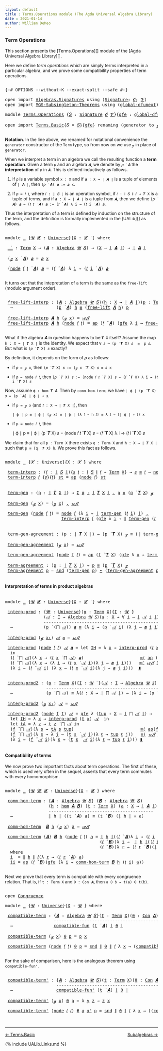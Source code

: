 ```yaml
---
layout: default
title : Terms.Operations module (The Agda Universal Algebra Library)
date : 2021-01-14
author: William DeMeo
---
```


### <a id="term-operations">Term Operations</a>

This section presents the [Terms.Operations][] module of the [Agda Universal Algebra Library][].

Here we define *term operations* which are simply terms interpreted in a particular algebra, and we prove some compatibility properties of term operations.

<pre class="Agda">

<a id="453" class="Symbol">{-#</a> <a id="457" class="Keyword">OPTIONS</a> <a id="465" class="Pragma">--without-K</a> <a id="477" class="Pragma">--exact-split</a> <a id="491" class="Pragma">--safe</a> <a id="498" class="Symbol">#-}</a>

<a id="503" class="Keyword">open</a> <a id="508" class="Keyword">import</a> <a id="515" href="Algebras.Signatures.html" class="Module">Algebras.Signatures</a> <a id="535" class="Keyword">using</a> <a id="541" class="Symbol">(</a><a id="542" href="Algebras.Signatures.html#1299" class="Function">Signature</a><a id="551" class="Symbol">;</a> <a id="553" href="Prelude.Preliminaries.html#5595" class="Generalizable">𝓞</a><a id="554" class="Symbol">;</a> <a id="556" href="Universes.html#262" class="Generalizable">𝓥</a><a id="557" class="Symbol">)</a>
<a id="559" class="Keyword">open</a> <a id="564" class="Keyword">import</a> <a id="571" href="MGS-Subsingleton-Theorems.html" class="Module">MGS-Subsingleton-Theorems</a> <a id="597" class="Keyword">using</a> <a id="603" class="Symbol">(</a><a id="604" href="MGS-Subsingleton-Theorems.html#3468" class="Function">global-dfunext</a><a id="618" class="Symbol">)</a>

<a id="621" class="Keyword">module</a> <a id="628" href="Terms.Operations.html" class="Module">Terms.Operations</a> <a id="645" class="Symbol">{</a><a id="646" href="Terms.Operations.html#646" class="Bound">𝑆</a> <a id="648" class="Symbol">:</a> <a id="650" href="Algebras.Signatures.html#1299" class="Function">Signature</a> <a id="660" href="Prelude.Preliminaries.html#5595" class="Generalizable">𝓞</a> <a id="662" href="Universes.html#262" class="Generalizable">𝓥</a><a id="663" class="Symbol">}{</a><a id="665" href="Terms.Operations.html#665" class="Bound">gfe</a> <a id="669" class="Symbol">:</a> <a id="671" href="MGS-Subsingleton-Theorems.html#3468" class="Function">global-dfunext</a><a id="685" class="Symbol">}</a> <a id="687" class="Keyword">where</a>

<a id="694" class="Keyword">open</a> <a id="699" class="Keyword">import</a> <a id="706" href="Terms.Basic.html" class="Module">Terms.Basic</a><a id="717" class="Symbol">{</a><a id="718" class="Argument">𝑆</a> <a id="720" class="Symbol">=</a> <a id="722" href="Terms.Operations.html#646" class="Bound">𝑆</a><a id="723" class="Symbol">}{</a><a id="725" href="Terms.Operations.html#665" class="Bound">gfe</a><a id="728" class="Symbol">}</a> <a id="730" class="Keyword">renaming</a> <a id="739" class="Symbol">(</a>generator <a id="750" class="Symbol">to</a> ℊ<a id="754" class="Symbol">)</a> <a id="756" class="Keyword">public</a>

</pre>

**Notation**. In the line above, we renamed for notational convenience the `generator` constructor of the `Term` type, so from now on we use `ℊ` in place of `generator`.

When we interpret a term in an algebra we call the resulting function a **term operation**.  Given a term `𝑝` and an algebra `𝑨`, we denote by `𝑝 ̇ 𝑨` the **interpretation** of `𝑝` in `𝑨`.  This is defined inductively as follows.

1. If `𝑝` is a variable symbol `x : X` and if `𝒂 : X → ∣ 𝑨 ∣` is a tuple of elements of `∣ 𝑨 ∣`, then `(𝑝 ̇ 𝑨) 𝒂 := 𝒂 x`.

2. If `𝑝 = 𝑓 𝑡`, where `𝑓 : ∣ 𝑆 ∣` is an operation symbol, if `𝑡 : ∥ 𝑆 ∥ 𝑓 → 𝑻 X` is a tuple of terms, and if `𝒂 : X → ∣ 𝑨 ∣` is a tuple from `𝑨`, then we define `(𝑝 ̇ 𝑨) 𝒂 = (𝑓 𝑡 ̇ 𝑨) 𝒂 := (𝑓 ̂ 𝑨) λ i → (𝑡 i ̇ 𝑨) 𝒂`.

Thus the interpretation of a term is defined by induction on the structure of the term, and the definition is formally implemented in the [UALib][] as follows.

<pre class="Agda">

<a id="1695" class="Keyword">module</a> <a id="1702" href="Terms.Operations.html#1702" class="Module">_</a> <a id="1704" class="Symbol">{</a><a id="1705" href="Terms.Operations.html#1705" class="Bound">𝓤</a> <a id="1707" href="Terms.Operations.html#1707" class="Bound">𝓧</a> <a id="1709" class="Symbol">:</a> <a id="1711" href="Agda.Primitive.html#423" class="Function">Universe</a><a id="1719" class="Symbol">}{</a><a id="1721" href="Terms.Operations.html#1721" class="Bound">X</a> <a id="1723" class="Symbol">:</a> <a id="1725" href="Terms.Operations.html#1707" class="Bound">𝓧</a> <a id="1727" href="Universes.html#403" class="Function Operator">̇</a> <a id="1729" class="Symbol">}</a> <a id="1731" class="Keyword">where</a>

 <a id="1739" href="Terms.Operations.html#1739" class="Function Operator">_̇_</a> <a id="1743" class="Symbol">:</a> <a id="1745" href="Terms.Basic.html#2322" class="Datatype">Term</a> <a id="1750" href="Terms.Operations.html#1721" class="Bound">X</a> <a id="1752" class="Symbol">→</a> <a id="1754" class="Symbol">(</a><a id="1755" href="Terms.Operations.html#1755" class="Bound">𝑨</a> <a id="1757" class="Symbol">:</a> <a id="1759" href="Algebras.Algebras.html#694" class="Function">Algebra</a> <a id="1767" href="Terms.Operations.html#1705" class="Bound">𝓤</a> <a id="1769" href="Terms.Operations.html#646" class="Bound">𝑆</a><a id="1770" class="Symbol">)</a> <a id="1772" class="Symbol">→</a> <a id="1774" class="Symbol">(</a><a id="1775" href="Terms.Operations.html#1721" class="Bound">X</a> <a id="1777" class="Symbol">→</a> <a id="1779" href="Prelude.Preliminaries.html#13518" class="Function Operator">∣</a> <a id="1781" href="Terms.Operations.html#1755" class="Bound">𝑨</a> <a id="1783" href="Prelude.Preliminaries.html#13518" class="Function Operator">∣</a><a id="1784" class="Symbol">)</a> <a id="1786" class="Symbol">→</a> <a id="1788" href="Prelude.Preliminaries.html#13518" class="Function Operator">∣</a> <a id="1790" href="Terms.Operations.html#1755" class="Bound">𝑨</a> <a id="1792" href="Prelude.Preliminaries.html#13518" class="Function Operator">∣</a>

 <a id="1796" class="Symbol">(</a><a id="1797" href="Terms.Operations.html#753" class="InductiveConstructor">ℊ</a> <a id="1799" href="Terms.Operations.html#1799" class="Bound">x</a> <a id="1801" href="Terms.Operations.html#1739" class="Function Operator">̇</a> <a id="1803" href="Terms.Operations.html#1803" class="Bound">𝑨</a><a id="1804" class="Symbol">)</a> <a id="1806" href="Terms.Operations.html#1806" class="Bound">𝒂</a> <a id="1808" class="Symbol">=</a> <a id="1810" href="Terms.Operations.html#1806" class="Bound">𝒂</a> <a id="1812" href="Terms.Operations.html#1799" class="Bound">x</a>

 <a id="1816" class="Symbol">(</a><a id="1817" href="Terms.Basic.html#2395" class="InductiveConstructor">node</a> <a id="1822" href="Terms.Operations.html#1822" class="Bound">𝑓</a> <a id="1824" href="Terms.Operations.html#1824" class="Bound">𝑡</a> <a id="1826" href="Terms.Operations.html#1739" class="Function Operator">̇</a> <a id="1828" href="Terms.Operations.html#1828" class="Bound">𝑨</a><a id="1829" class="Symbol">)</a> <a id="1831" href="Terms.Operations.html#1831" class="Bound">𝒂</a> <a id="1833" class="Symbol">=</a> <a id="1835" class="Symbol">(</a><a id="1836" href="Terms.Operations.html#1822" class="Bound">𝑓</a> <a id="1838" href="Algebras.Algebras.html#2991" class="Function Operator">̂</a> <a id="1840" href="Terms.Operations.html#1828" class="Bound">𝑨</a><a id="1841" class="Symbol">)</a> <a id="1843" class="Symbol">λ</a> <a id="1845" href="Terms.Operations.html#1845" class="Bound">i</a> <a id="1847" class="Symbol">→</a> <a id="1849" class="Symbol">(</a><a id="1850" href="Terms.Operations.html#1824" class="Bound">𝑡</a> <a id="1852" href="Terms.Operations.html#1845" class="Bound">i</a> <a id="1854" href="Terms.Operations.html#1739" class="Function Operator">̇</a> <a id="1856" href="Terms.Operations.html#1828" class="Bound">𝑨</a><a id="1857" class="Symbol">)</a> <a id="1859" href="Terms.Operations.html#1831" class="Bound">𝒂</a>

</pre>

It turns out that the intepretation of a term is the same as the `free-lift` (modulo argument order).

<pre class="Agda">

 <a id="1992" href="Terms.Operations.html#1992" class="Function">free-lift-interp</a> <a id="2009" class="Symbol">:</a> <a id="2011" class="Symbol">(</a><a id="2012" href="Terms.Operations.html#2012" class="Bound">𝑨</a> <a id="2014" class="Symbol">:</a> <a id="2016" href="Algebras.Algebras.html#694" class="Function">Algebra</a> <a id="2024" href="Terms.Operations.html#1705" class="Bound">𝓤</a> <a id="2026" href="Terms.Operations.html#646" class="Bound">𝑆</a><a id="2027" class="Symbol">)(</a><a id="2029" href="Terms.Operations.html#2029" class="Bound">h</a> <a id="2031" class="Symbol">:</a> <a id="2033" href="Terms.Operations.html#1721" class="Bound">X</a> <a id="2035" class="Symbol">→</a> <a id="2037" href="Prelude.Preliminaries.html#13518" class="Function Operator">∣</a> <a id="2039" href="Terms.Operations.html#2012" class="Bound">𝑨</a> <a id="2041" href="Prelude.Preliminaries.html#13518" class="Function Operator">∣</a><a id="2042" class="Symbol">)(</a><a id="2044" href="Terms.Operations.html#2044" class="Bound">p</a> <a id="2046" class="Symbol">:</a> <a id="2048" href="Terms.Basic.html#2322" class="Datatype">Term</a> <a id="2053" href="Terms.Operations.html#1721" class="Bound">X</a><a id="2054" class="Symbol">)</a>
  <a id="2058" class="Symbol">→</a>                 <a id="2076" class="Symbol">(</a><a id="2077" href="Terms.Operations.html#2044" class="Bound">p</a> <a id="2079" href="Terms.Operations.html#1739" class="Function Operator">̇</a> <a id="2081" href="Terms.Operations.html#2012" class="Bound">𝑨</a><a id="2082" class="Symbol">)</a> <a id="2084" href="Terms.Operations.html#2029" class="Bound">h</a> <a id="2086" href="Prelude.Equality.html#1231" class="Datatype Operator">≡</a> <a id="2088" class="Symbol">(</a><a id="2089" href="Terms.Basic.html#4265" class="Function">free-lift</a> <a id="2099" href="Terms.Operations.html#2012" class="Bound">𝑨</a> <a id="2101" href="Terms.Operations.html#2029" class="Bound">h</a><a id="2102" class="Symbol">)</a> <a id="2104" href="Terms.Operations.html#2044" class="Bound">p</a>

 <a id="2108" href="Terms.Operations.html#1992" class="Function">free-lift-interp</a> <a id="2125" href="Terms.Operations.html#2125" class="Bound">𝑨</a> <a id="2127" href="Terms.Operations.html#2127" class="Bound">h</a> <a id="2129" class="Symbol">(</a><a id="2130" href="Terms.Operations.html#753" class="InductiveConstructor">ℊ</a> <a id="2132" href="Terms.Operations.html#2132" class="Bound">x</a><a id="2133" class="Symbol">)</a> <a id="2135" class="Symbol">=</a> <a id="2137" href="Prelude.Equality.html#1245" class="InductiveConstructor">𝓇ℯ𝒻𝓁</a>
 <a id="2143" href="Terms.Operations.html#1992" class="Function">free-lift-interp</a> <a id="2160" href="Terms.Operations.html#2160" class="Bound">𝑨</a> <a id="2162" href="Terms.Operations.html#2162" class="Bound">h</a> <a id="2164" class="Symbol">(</a><a id="2165" href="Terms.Basic.html#2395" class="InductiveConstructor">node</a> <a id="2170" href="Terms.Operations.html#2170" class="Bound">𝑓</a> <a id="2172" href="Terms.Operations.html#2172" class="Bound">𝑡</a><a id="2173" class="Symbol">)</a> <a id="2175" class="Symbol">=</a> <a id="2177" href="MGS-MLTT.html#6613" class="Function">ap</a> <a id="2180" class="Symbol">(</a><a id="2181" href="Terms.Operations.html#2170" class="Bound">𝑓</a> <a id="2183" href="Algebras.Algebras.html#2991" class="Function Operator">̂</a> <a id="2185" href="Terms.Operations.html#2160" class="Bound">𝑨</a><a id="2186" class="Symbol">)</a> <a id="2188" class="Symbol">(</a><a id="2189" href="Terms.Operations.html#665" class="Bound">gfe</a> <a id="2193" class="Symbol">λ</a> <a id="2195" href="Terms.Operations.html#2195" class="Bound">i</a> <a id="2197" class="Symbol">→</a> <a id="2199" href="Terms.Operations.html#1992" class="Function">free-lift-interp</a> <a id="2216" href="Terms.Operations.html#2160" class="Bound">𝑨</a> <a id="2218" href="Terms.Operations.html#2162" class="Bound">h</a> <a id="2220" class="Symbol">(</a><a id="2221" href="Terms.Operations.html#2172" class="Bound">𝑡</a> <a id="2223" href="Terms.Operations.html#2195" class="Bound">i</a><a id="2224" class="Symbol">))</a>

</pre>

What if the algebra 𝑨 in question happens to be `𝑻 X` itself?   Assume the map `h : X → ∣ 𝑻 X ∣` is the identity. We expect that `∀ 𝑠 → (p ̇ 𝑻 X) 𝑠  ≡  p 𝑠`. But what is `(𝑝 ̇ 𝑻 X) 𝑠` exactly?

By definition, it depends on the form of 𝑝 as follows:

* if `𝑝 = ℊ x`, then `(𝑝 ̇ 𝑻 X) 𝑠 := (ℊ x ̇ 𝑻 X) 𝑠 ≡ 𝑠 x`

* if `𝑝 = node 𝑓 𝑡`, then `(𝑝 ̇ 𝑻 X) 𝑠 := (node 𝑓 𝑡 ̇ 𝑻 X) 𝑠 = (𝑓 ̂ 𝑻 X) λ i → (𝑡 i ̇ 𝑻 X) 𝑠`

Now, assume `ϕ : hom 𝑻 𝑨`. Then by `comm-hom-term`, we have `∣ ϕ ∣ (p ̇ 𝑻 X) 𝑠 = (p ̇ 𝑨) ∣ ϕ ∣ ∘ 𝑠`.

* if `p = ℊ x` (and `𝑡 : X → ∣ 𝑻 X ∣`), then

  `∣ ϕ ∣ p ≡ ∣ ϕ ∣ (ℊ x) ≡ ∣ ϕ ∣ (λ 𝑡 → h 𝑡) ≡ λ 𝑡 → (∣ ϕ ∣ ∘ 𝑡) x`

* if `p = node 𝑓 𝑡`, then

   ∣ ϕ ∣ p ≡ ∣ ϕ ∣ (p ̇ 𝑻 X) 𝑠 = (node 𝑓 𝑡 ̇ 𝑻 X) 𝑠 = (𝑓 ̂ 𝑻 X) λ i → (𝑡 i ̇ 𝑻 X) 𝑠

We claim that for all `p : Term X` there exists `q : Term X` and `h : X → ∣ 𝑻 X ∣` such that `p ≡ (q ̇ 𝑻 X) h`. We prove this fact as follows.

<pre class="Agda">

<a id="3131" class="Keyword">module</a> <a id="3138" href="Terms.Operations.html#3138" class="Module">_</a> <a id="3140" class="Symbol">{</a><a id="3141" href="Terms.Operations.html#3141" class="Bound">𝓧</a> <a id="3143" class="Symbol">:</a> <a id="3145" href="Agda.Primitive.html#423" class="Function">Universe</a><a id="3153" class="Symbol">}{</a><a id="3155" href="Terms.Operations.html#3155" class="Bound">X</a> <a id="3157" class="Symbol">:</a> <a id="3159" href="Terms.Operations.html#3141" class="Bound">𝓧</a> <a id="3161" href="Universes.html#403" class="Function Operator">̇</a><a id="3162" class="Symbol">}</a> <a id="3164" class="Keyword">where</a>

 <a id="3172" href="Terms.Operations.html#3172" class="Function">term-interp</a> <a id="3184" class="Symbol">:</a> <a id="3186" class="Symbol">(</a><a id="3187" href="Terms.Operations.html#3187" class="Bound">𝑓</a> <a id="3189" class="Symbol">:</a> <a id="3191" href="Prelude.Preliminaries.html#13518" class="Function Operator">∣</a> <a id="3193" href="Terms.Operations.html#646" class="Bound">𝑆</a> <a id="3195" href="Prelude.Preliminaries.html#13518" class="Function Operator">∣</a><a id="3196" class="Symbol">){</a><a id="3198" href="Terms.Operations.html#3198" class="Bound">𝑠</a> <a id="3200" href="Terms.Operations.html#3200" class="Bound">𝑡</a> <a id="3202" class="Symbol">:</a> <a id="3204" href="Prelude.Preliminaries.html#13596" class="Function Operator">∥</a> <a id="3206" href="Terms.Operations.html#646" class="Bound">𝑆</a> <a id="3208" href="Prelude.Preliminaries.html#13596" class="Function Operator">∥</a> <a id="3210" href="Terms.Operations.html#3187" class="Bound">𝑓</a> <a id="3212" class="Symbol">→</a> <a id="3214" href="Terms.Basic.html#2322" class="Datatype">Term</a> <a id="3219" href="Terms.Operations.html#3155" class="Bound">X</a><a id="3220" class="Symbol">}</a> <a id="3222" class="Symbol">→</a> <a id="3224" href="Terms.Operations.html#3198" class="Bound">𝑠</a> <a id="3226" href="Prelude.Equality.html#1231" class="Datatype Operator">≡</a> <a id="3228" href="Terms.Operations.html#3200" class="Bound">𝑡</a> <a id="3230" class="Symbol">→</a> <a id="3232" href="Terms.Basic.html#2395" class="InductiveConstructor">node</a> <a id="3237" href="Terms.Operations.html#3187" class="Bound">𝑓</a> <a id="3239" href="Terms.Operations.html#3198" class="Bound">𝑠</a> <a id="3241" href="Prelude.Equality.html#1231" class="Datatype Operator">≡</a> <a id="3243" class="Symbol">(</a><a id="3244" href="Terms.Operations.html#3187" class="Bound">𝑓</a> <a id="3246" href="Algebras.Algebras.html#2991" class="Function Operator">̂</a> <a id="3248" href="Terms.Basic.html#3603" class="Function">𝑻</a> <a id="3250" href="Terms.Operations.html#3155" class="Bound">X</a><a id="3251" class="Symbol">)</a> <a id="3253" href="Terms.Operations.html#3200" class="Bound">𝑡</a>
 <a id="3256" href="Terms.Operations.html#3172" class="Function">term-interp</a> <a id="3268" href="Terms.Operations.html#3268" class="Bound">𝑓</a> <a id="3270" class="Symbol">{</a><a id="3271" href="Terms.Operations.html#3271" class="Bound">𝑠</a><a id="3272" class="Symbol">}{</a><a id="3274" href="Terms.Operations.html#3274" class="Bound">𝑡</a><a id="3275" class="Symbol">}</a> <a id="3277" href="Terms.Operations.html#3277" class="Bound">st</a> <a id="3280" class="Symbol">=</a> <a id="3282" href="MGS-MLTT.html#6613" class="Function">ap</a> <a id="3285" class="Symbol">(</a><a id="3286" href="Terms.Basic.html#2395" class="InductiveConstructor">node</a> <a id="3291" href="Terms.Operations.html#3268" class="Bound">𝑓</a><a id="3292" class="Symbol">)</a> <a id="3294" href="Terms.Operations.html#3277" class="Bound">st</a>


 <a id="3300" href="Terms.Operations.html#3300" class="Function">term-gen</a> <a id="3309" class="Symbol">:</a> <a id="3311" class="Symbol">(</a><a id="3312" href="Terms.Operations.html#3312" class="Bound">p</a> <a id="3314" class="Symbol">:</a> <a id="3316" href="Prelude.Preliminaries.html#13518" class="Function Operator">∣</a> <a id="3318" href="Terms.Basic.html#3603" class="Function">𝑻</a> <a id="3320" href="Terms.Operations.html#3155" class="Bound">X</a> <a id="3322" href="Prelude.Preliminaries.html#13518" class="Function Operator">∣</a><a id="3323" class="Symbol">)</a> <a id="3325" class="Symbol">→</a> <a id="3327" href="MGS-MLTT.html#3074" class="Function">Σ</a> <a id="3329" href="Terms.Operations.html#3329" class="Bound">q</a> <a id="3331" href="MGS-MLTT.html#3074" class="Function">꞉</a> <a id="3333" href="Prelude.Preliminaries.html#13518" class="Function Operator">∣</a> <a id="3335" href="Terms.Basic.html#3603" class="Function">𝑻</a> <a id="3337" href="Terms.Operations.html#3155" class="Bound">X</a> <a id="3339" href="Prelude.Preliminaries.html#13518" class="Function Operator">∣</a> <a id="3341" href="MGS-MLTT.html#3074" class="Function">,</a> <a id="3343" href="Terms.Operations.html#3312" class="Bound">p</a> <a id="3345" href="Prelude.Equality.html#1231" class="Datatype Operator">≡</a> <a id="3347" class="Symbol">(</a><a id="3348" href="Terms.Operations.html#3329" class="Bound">q</a> <a id="3350" href="Terms.Operations.html#1739" class="Function Operator">̇</a> <a id="3352" href="Terms.Basic.html#3603" class="Function">𝑻</a> <a id="3354" href="Terms.Operations.html#3155" class="Bound">X</a><a id="3355" class="Symbol">)</a> <a id="3357" href="Terms.Operations.html#753" class="InductiveConstructor">ℊ</a>

 <a id="3361" href="Terms.Operations.html#3300" class="Function">term-gen</a> <a id="3370" class="Symbol">(</a><a id="3371" href="Terms.Operations.html#753" class="InductiveConstructor">ℊ</a> <a id="3373" href="Terms.Operations.html#3373" class="Bound">x</a><a id="3374" class="Symbol">)</a> <a id="3376" class="Symbol">=</a> <a id="3378" class="Symbol">(</a><a id="3379" href="Terms.Operations.html#753" class="InductiveConstructor">ℊ</a> <a id="3381" href="Terms.Operations.html#3373" class="Bound">x</a><a id="3382" class="Symbol">)</a> <a id="3384" href="Prelude.Preliminaries.html#14513" class="InductiveConstructor Operator">,</a> <a id="3386" href="Prelude.Equality.html#1245" class="InductiveConstructor">𝓇ℯ𝒻𝓁</a>

 <a id="3393" href="Terms.Operations.html#3300" class="Function">term-gen</a> <a id="3402" class="Symbol">(</a><a id="3403" href="Terms.Basic.html#2395" class="InductiveConstructor">node</a> <a id="3408" href="Terms.Operations.html#3408" class="Bound">𝑓</a> <a id="3410" href="Terms.Operations.html#3410" class="Bound">𝑡</a><a id="3411" class="Symbol">)</a> <a id="3413" class="Symbol">=</a> <a id="3415" href="Terms.Basic.html#2395" class="InductiveConstructor">node</a> <a id="3420" href="Terms.Operations.html#3408" class="Bound">𝑓</a> <a id="3422" class="Symbol">(λ</a> <a id="3425" href="Terms.Operations.html#3425" class="Bound">i</a> <a id="3427" class="Symbol">→</a> <a id="3429" href="Prelude.Preliminaries.html#13518" class="Function Operator">∣</a> <a id="3431" href="Terms.Operations.html#3300" class="Function">term-gen</a> <a id="3440" class="Symbol">(</a><a id="3441" href="Terms.Operations.html#3410" class="Bound">𝑡</a> <a id="3443" href="Terms.Operations.html#3425" class="Bound">i</a><a id="3444" class="Symbol">)</a> <a id="3446" href="Prelude.Preliminaries.html#13518" class="Function Operator">∣</a><a id="3447" class="Symbol">)</a> <a id="3449" href="Prelude.Preliminaries.html#14513" class="InductiveConstructor Operator">,</a>
                      <a id="3473" href="Terms.Operations.html#3172" class="Function">term-interp</a> <a id="3485" href="Terms.Operations.html#3408" class="Bound">𝑓</a> <a id="3487" class="Symbol">(</a><a id="3488" href="Terms.Operations.html#665" class="Bound">gfe</a> <a id="3492" class="Symbol">λ</a> <a id="3494" href="Terms.Operations.html#3494" class="Bound">i</a> <a id="3496" class="Symbol">→</a> <a id="3498" href="Prelude.Preliminaries.html#13596" class="Function Operator">∥</a> <a id="3500" href="Terms.Operations.html#3300" class="Function">term-gen</a> <a id="3509" class="Symbol">(</a><a id="3510" href="Terms.Operations.html#3410" class="Bound">𝑡</a> <a id="3512" href="Terms.Operations.html#3494" class="Bound">i</a><a id="3513" class="Symbol">)</a> <a id="3515" href="Prelude.Preliminaries.html#13596" class="Function Operator">∥</a><a id="3516" class="Symbol">)</a>


 <a id="3521" href="Terms.Operations.html#3521" class="Function">term-gen-agreement</a> <a id="3540" class="Symbol">:</a> <a id="3542" class="Symbol">(</a><a id="3543" href="Terms.Operations.html#3543" class="Bound">p</a> <a id="3545" class="Symbol">:</a> <a id="3547" href="Prelude.Preliminaries.html#13518" class="Function Operator">∣</a> <a id="3549" href="Terms.Basic.html#3603" class="Function">𝑻</a> <a id="3551" href="Terms.Operations.html#3155" class="Bound">X</a> <a id="3553" href="Prelude.Preliminaries.html#13518" class="Function Operator">∣</a><a id="3554" class="Symbol">)</a> <a id="3556" class="Symbol">→</a> <a id="3558" class="Symbol">(</a><a id="3559" href="Terms.Operations.html#3543" class="Bound">p</a> <a id="3561" href="Terms.Operations.html#1739" class="Function Operator">̇</a> <a id="3563" href="Terms.Basic.html#3603" class="Function">𝑻</a> <a id="3565" href="Terms.Operations.html#3155" class="Bound">X</a><a id="3566" class="Symbol">)</a> <a id="3568" href="Terms.Operations.html#753" class="InductiveConstructor">ℊ</a> <a id="3570" href="Prelude.Equality.html#1231" class="Datatype Operator">≡</a> <a id="3572" class="Symbol">(</a><a id="3573" href="Prelude.Preliminaries.html#13518" class="Function Operator">∣</a> <a id="3575" href="Terms.Operations.html#3300" class="Function">term-gen</a> <a id="3584" href="Terms.Operations.html#3543" class="Bound">p</a> <a id="3586" href="Prelude.Preliminaries.html#13518" class="Function Operator">∣</a> <a id="3588" href="Terms.Operations.html#1739" class="Function Operator">̇</a> <a id="3590" href="Terms.Basic.html#3603" class="Function">𝑻</a> <a id="3592" href="Terms.Operations.html#3155" class="Bound">X</a><a id="3593" class="Symbol">)</a> <a id="3595" href="Terms.Operations.html#753" class="InductiveConstructor">ℊ</a>

 <a id="3599" href="Terms.Operations.html#3521" class="Function">term-gen-agreement</a> <a id="3618" class="Symbol">(</a><a id="3619" href="Terms.Operations.html#753" class="InductiveConstructor">ℊ</a> <a id="3621" href="Terms.Operations.html#3621" class="Bound">x</a><a id="3622" class="Symbol">)</a> <a id="3624" class="Symbol">=</a> <a id="3626" href="Prelude.Equality.html#1245" class="InductiveConstructor">𝓇ℯ𝒻𝓁</a>

 <a id="3633" href="Terms.Operations.html#3521" class="Function">term-gen-agreement</a> <a id="3652" class="Symbol">(</a><a id="3653" href="Terms.Basic.html#2395" class="InductiveConstructor">node</a> <a id="3658" href="Terms.Operations.html#3658" class="Bound">f</a> <a id="3660" href="Terms.Operations.html#3660" class="Bound">𝑡</a><a id="3661" class="Symbol">)</a> <a id="3663" class="Symbol">=</a> <a id="3665" href="MGS-MLTT.html#6613" class="Function">ap</a> <a id="3668" class="Symbol">(</a><a id="3669" href="Terms.Operations.html#3658" class="Bound">f</a> <a id="3671" href="Algebras.Algebras.html#2991" class="Function Operator">̂</a> <a id="3673" href="Terms.Basic.html#3603" class="Function">𝑻</a> <a id="3675" href="Terms.Operations.html#3155" class="Bound">X</a><a id="3676" class="Symbol">)</a> <a id="3678" class="Symbol">(</a><a id="3679" href="Terms.Operations.html#665" class="Bound">gfe</a> <a id="3683" class="Symbol">λ</a> <a id="3685" href="Terms.Operations.html#3685" class="Bound">x</a> <a id="3687" class="Symbol">→</a> <a id="3689" href="Terms.Operations.html#3521" class="Function">term-gen-agreement</a> <a id="3708" class="Symbol">(</a><a id="3709" href="Terms.Operations.html#3660" class="Bound">𝑡</a> <a id="3711" href="Terms.Operations.html#3685" class="Bound">x</a><a id="3712" class="Symbol">))</a>

 <a id="3717" href="Terms.Operations.html#3717" class="Function">term-agreement</a> <a id="3732" class="Symbol">:</a> <a id="3734" class="Symbol">(</a><a id="3735" href="Terms.Operations.html#3735" class="Bound">p</a> <a id="3737" class="Symbol">:</a> <a id="3739" href="Prelude.Preliminaries.html#13518" class="Function Operator">∣</a> <a id="3741" href="Terms.Basic.html#3603" class="Function">𝑻</a> <a id="3743" href="Terms.Operations.html#3155" class="Bound">X</a> <a id="3745" href="Prelude.Preliminaries.html#13518" class="Function Operator">∣</a><a id="3746" class="Symbol">)</a> <a id="3748" class="Symbol">→</a> <a id="3750" href="Terms.Operations.html#3735" class="Bound">p</a> <a id="3752" href="Prelude.Equality.html#1231" class="Datatype Operator">≡</a> <a id="3754" class="Symbol">(</a><a id="3755" href="Terms.Operations.html#3735" class="Bound">p</a> <a id="3757" href="Terms.Operations.html#1739" class="Function Operator">̇</a> <a id="3759" href="Terms.Basic.html#3603" class="Function">𝑻</a> <a id="3761" href="Terms.Operations.html#3155" class="Bound">X</a><a id="3762" class="Symbol">)</a> <a id="3764" href="Terms.Operations.html#753" class="InductiveConstructor">ℊ</a>
 <a id="3767" href="Terms.Operations.html#3717" class="Function">term-agreement</a> <a id="3782" href="Terms.Operations.html#3782" class="Bound">p</a> <a id="3784" class="Symbol">=</a> <a id="3786" href="Prelude.Preliminaries.html#13600" class="Function">snd</a> <a id="3790" class="Symbol">(</a><a id="3791" href="Terms.Operations.html#3300" class="Function">term-gen</a> <a id="3800" href="Terms.Operations.html#3782" class="Bound">p</a><a id="3801" class="Symbol">)</a> <a id="3803" href="MGS-MLTT.html#5910" class="Function Operator">∙</a> <a id="3805" class="Symbol">(</a><a id="3806" href="Terms.Operations.html#3521" class="Function">term-gen-agreement</a> <a id="3825" href="Terms.Operations.html#3782" class="Bound">p</a><a id="3826" class="Symbol">)</a><a id="3827" href="MGS-MLTT.html#6125" class="Function Operator">⁻¹</a>

</pre>



#### <a id="interpretation-of-terms-in-product-algebras">Interpretation of terms in product algebras</a>

<pre class="Agda">

<a id="3965" class="Keyword">module</a> <a id="3972" href="Terms.Operations.html#3972" class="Module">_</a> <a id="3974" class="Symbol">{</a><a id="3975" href="Terms.Operations.html#3975" class="Bound">𝓤</a> <a id="3977" href="Terms.Operations.html#3977" class="Bound">𝓧</a> <a id="3979" class="Symbol">:</a> <a id="3981" href="Agda.Primitive.html#423" class="Function">Universe</a><a id="3989" class="Symbol">}{</a><a id="3991" href="Terms.Operations.html#3991" class="Bound">X</a> <a id="3993" class="Symbol">:</a> <a id="3995" href="Terms.Operations.html#3977" class="Bound">𝓧</a> <a id="3997" href="Universes.html#403" class="Function Operator">̇</a> <a id="3999" class="Symbol">}</a> <a id="4001" class="Keyword">where</a>

 <a id="4009" href="Terms.Operations.html#4009" class="Function">interp-prod</a> <a id="4021" class="Symbol">:</a> <a id="4023" class="Symbol">{</a><a id="4024" href="Terms.Operations.html#4024" class="Bound">𝓦</a> <a id="4026" class="Symbol">:</a> <a id="4028" href="Agda.Primitive.html#423" class="Function">Universe</a><a id="4036" class="Symbol">}(</a><a id="4038" href="Terms.Operations.html#4038" class="Bound">p</a> <a id="4040" class="Symbol">:</a> <a id="4042" href="Terms.Basic.html#2322" class="Datatype">Term</a> <a id="4047" href="Terms.Operations.html#3991" class="Bound">X</a><a id="4048" class="Symbol">){</a><a id="4050" href="Terms.Operations.html#4050" class="Bound">I</a> <a id="4052" class="Symbol">:</a> <a id="4054" href="Terms.Operations.html#4024" class="Bound">𝓦</a> <a id="4056" href="Universes.html#403" class="Function Operator">̇</a><a id="4057" class="Symbol">}</a>
               <a id="4074" class="Symbol">(</a><a id="4075" href="Terms.Operations.html#4075" class="Bound">𝒜</a> <a id="4077" class="Symbol">:</a> <a id="4079" href="Terms.Operations.html#4050" class="Bound">I</a> <a id="4081" class="Symbol">→</a> <a id="4083" href="Algebras.Algebras.html#694" class="Function">Algebra</a> <a id="4091" href="Terms.Operations.html#3975" class="Bound">𝓤</a> <a id="4093" href="Terms.Operations.html#646" class="Bound">𝑆</a><a id="4094" class="Symbol">)(</a><a id="4096" href="Terms.Operations.html#4096" class="Bound">𝒂</a> <a id="4098" class="Symbol">:</a> <a id="4100" href="Terms.Operations.html#3991" class="Bound">X</a> <a id="4102" class="Symbol">→</a> <a id="4104" class="Symbol">∀</a> <a id="4106" href="Terms.Operations.html#4106" class="Bound">i</a> <a id="4108" class="Symbol">→</a> <a id="4110" href="Prelude.Preliminaries.html#13518" class="Function Operator">∣</a> <a id="4112" href="Terms.Operations.html#4075" class="Bound">𝒜</a> <a id="4114" href="Terms.Operations.html#4106" class="Bound">i</a> <a id="4116" href="Prelude.Preliminaries.html#13518" class="Function Operator">∣</a><a id="4117" class="Symbol">)</a>
               <a id="4134" class="Comment">-----------------------------------------------</a>
  <a id="4184" class="Symbol">→</a>            <a id="4197" class="Symbol">(</a><a id="4198" href="Terms.Operations.html#4038" class="Bound">p</a> <a id="4200" href="Terms.Operations.html#1739" class="Function Operator">̇</a> <a id="4202" class="Symbol">(</a><a id="4203" href="Algebras.Products.html#908" class="Function">⨅</a> <a id="4205" href="Terms.Operations.html#4075" class="Bound">𝒜</a><a id="4206" class="Symbol">))</a> <a id="4209" href="Terms.Operations.html#4096" class="Bound">𝒂</a> <a id="4211" href="Prelude.Equality.html#1231" class="Datatype Operator">≡</a> <a id="4213" class="Symbol">(λ</a> <a id="4216" href="Terms.Operations.html#4216" class="Bound">i</a> <a id="4218" class="Symbol">→</a> <a id="4220" class="Symbol">(</a><a id="4221" href="Terms.Operations.html#4038" class="Bound">p</a> <a id="4223" href="Terms.Operations.html#1739" class="Function Operator">̇</a> <a id="4225" href="Terms.Operations.html#4075" class="Bound">𝒜</a> <a id="4227" href="Terms.Operations.html#4216" class="Bound">i</a><a id="4228" class="Symbol">)</a> <a id="4230" class="Symbol">(λ</a> <a id="4233" href="Terms.Operations.html#4233" class="Bound">j</a> <a id="4235" class="Symbol">→</a> <a id="4237" href="Terms.Operations.html#4096" class="Bound">𝒂</a> <a id="4239" href="Terms.Operations.html#4233" class="Bound">j</a> <a id="4241" href="Terms.Operations.html#4216" class="Bound">i</a><a id="4242" class="Symbol">))</a>

 <a id="4247" href="Terms.Operations.html#4009" class="Function">interp-prod</a> <a id="4259" class="Symbol">(</a><a id="4260" href="Terms.Operations.html#753" class="InductiveConstructor">ℊ</a> <a id="4262" href="Terms.Operations.html#4262" class="Bound">x₁</a><a id="4264" class="Symbol">)</a> <a id="4266" href="Terms.Operations.html#4266" class="Bound">𝒜</a> <a id="4268" href="Terms.Operations.html#4268" class="Bound">𝒂</a> <a id="4270" class="Symbol">=</a> <a id="4272" href="Prelude.Equality.html#1245" class="InductiveConstructor">𝓇ℯ𝒻𝓁</a>

 <a id="4279" href="Terms.Operations.html#4009" class="Function">interp-prod</a> <a id="4291" class="Symbol">(</a><a id="4292" href="Terms.Basic.html#2395" class="InductiveConstructor">node</a> <a id="4297" href="Terms.Operations.html#4297" class="Bound">𝑓</a> <a id="4299" href="Terms.Operations.html#4299" class="Bound">𝑡</a><a id="4300" class="Symbol">)</a> <a id="4302" href="Terms.Operations.html#4302" class="Bound">𝒜</a> <a id="4304" href="Terms.Operations.html#4304" class="Bound">𝒂</a> <a id="4306" class="Symbol">=</a> <a id="4308" class="Keyword">let</a> <a id="4312" href="Terms.Operations.html#4312" class="Bound">IH</a> <a id="4315" class="Symbol">=</a> <a id="4317" class="Symbol">λ</a> <a id="4319" href="Terms.Operations.html#4319" class="Bound">x</a> <a id="4321" class="Symbol">→</a> <a id="4323" href="Terms.Operations.html#4009" class="Function">interp-prod</a> <a id="4335" class="Symbol">(</a><a id="4336" href="Terms.Operations.html#4299" class="Bound">𝑡</a> <a id="4338" href="Terms.Operations.html#4319" class="Bound">x</a><a id="4339" class="Symbol">)</a> <a id="4341" href="Terms.Operations.html#4302" class="Bound">𝒜</a> <a id="4343" href="Terms.Operations.html#4304" class="Bound">𝒂</a>
  <a id="4347" class="Keyword">in</a>
  <a id="4352" class="Symbol">(</a><a id="4353" href="Terms.Operations.html#4297" class="Bound">𝑓</a> <a id="4355" href="Algebras.Algebras.html#2991" class="Function Operator">̂</a> <a id="4357" href="Algebras.Products.html#908" class="Function">⨅</a> <a id="4359" href="Terms.Operations.html#4302" class="Bound">𝒜</a><a id="4360" class="Symbol">)(λ</a> <a id="4364" href="Terms.Operations.html#4364" class="Bound">x</a> <a id="4366" class="Symbol">→</a> <a id="4368" class="Symbol">(</a><a id="4369" href="Terms.Operations.html#4299" class="Bound">𝑡</a> <a id="4371" href="Terms.Operations.html#4364" class="Bound">x</a> <a id="4373" href="Terms.Operations.html#1739" class="Function Operator">̇</a> <a id="4375" href="Algebras.Products.html#908" class="Function">⨅</a> <a id="4377" href="Terms.Operations.html#4302" class="Bound">𝒜</a><a id="4378" class="Symbol">)</a> <a id="4380" href="Terms.Operations.html#4304" class="Bound">𝒂</a><a id="4381" class="Symbol">)</a>                      <a id="4404" href="MGS-MLTT.html#5997" class="Function Operator">≡⟨</a> <a id="4407" href="MGS-MLTT.html#6613" class="Function">ap</a> <a id="4410" class="Symbol">(</a><a id="4411" href="Terms.Operations.html#4297" class="Bound">𝑓</a> <a id="4413" href="Algebras.Algebras.html#2991" class="Function Operator">̂</a> <a id="4415" href="Algebras.Products.html#908" class="Function">⨅</a> <a id="4417" href="Terms.Operations.html#4302" class="Bound">𝒜</a><a id="4418" class="Symbol">)(</a><a id="4420" href="Terms.Operations.html#665" class="Bound">gfe</a> <a id="4424" href="Terms.Operations.html#4312" class="Bound">IH</a><a id="4426" class="Symbol">)</a> <a id="4428" href="MGS-MLTT.html#5997" class="Function Operator">⟩</a>
  <a id="4432" class="Symbol">(</a><a id="4433" href="Terms.Operations.html#4297" class="Bound">𝑓</a> <a id="4435" href="Algebras.Algebras.html#2991" class="Function Operator">̂</a> <a id="4437" href="Algebras.Products.html#908" class="Function">⨅</a> <a id="4439" href="Terms.Operations.html#4302" class="Bound">𝒜</a><a id="4440" class="Symbol">)(λ</a> <a id="4444" href="Terms.Operations.html#4444" class="Bound">x</a> <a id="4446" class="Symbol">→</a> <a id="4448" class="Symbol">(λ</a> <a id="4451" href="Terms.Operations.html#4451" class="Bound">i</a> <a id="4453" class="Symbol">→</a> <a id="4455" class="Symbol">(</a><a id="4456" href="Terms.Operations.html#4299" class="Bound">𝑡</a> <a id="4458" href="Terms.Operations.html#4444" class="Bound">x</a> <a id="4460" href="Terms.Operations.html#1739" class="Function Operator">̇</a> <a id="4462" href="Terms.Operations.html#4302" class="Bound">𝒜</a> <a id="4464" href="Terms.Operations.html#4451" class="Bound">i</a><a id="4465" class="Symbol">)(λ</a> <a id="4469" href="Terms.Operations.html#4469" class="Bound">j</a> <a id="4471" class="Symbol">→</a> <a id="4473" href="Terms.Operations.html#4304" class="Bound">𝒂</a> <a id="4475" href="Terms.Operations.html#4469" class="Bound">j</a> <a id="4477" href="Terms.Operations.html#4451" class="Bound">i</a><a id="4478" class="Symbol">)))</a>   <a id="4484" href="MGS-MLTT.html#5997" class="Function Operator">≡⟨</a> <a id="4487" href="Prelude.Equality.html#1245" class="InductiveConstructor">𝓇ℯ𝒻𝓁</a> <a id="4492" href="MGS-MLTT.html#5997" class="Function Operator">⟩</a>
  <a id="4496" class="Symbol">(λ</a> <a id="4499" href="Terms.Operations.html#4499" class="Bound">i</a> <a id="4501" class="Symbol">→</a> <a id="4503" class="Symbol">(</a><a id="4504" href="Terms.Operations.html#4297" class="Bound">𝑓</a> <a id="4506" href="Algebras.Algebras.html#2991" class="Function Operator">̂</a> <a id="4508" href="Terms.Operations.html#4302" class="Bound">𝒜</a> <a id="4510" href="Terms.Operations.html#4499" class="Bound">i</a><a id="4511" class="Symbol">)</a> <a id="4513" class="Symbol">(λ</a> <a id="4516" href="Terms.Operations.html#4516" class="Bound">x</a> <a id="4518" class="Symbol">→</a> <a id="4520" class="Symbol">(</a><a id="4521" href="Terms.Operations.html#4299" class="Bound">𝑡</a> <a id="4523" href="Terms.Operations.html#4516" class="Bound">x</a> <a id="4525" href="Terms.Operations.html#1739" class="Function Operator">̇</a> <a id="4527" href="Terms.Operations.html#4302" class="Bound">𝒜</a> <a id="4529" href="Terms.Operations.html#4499" class="Bound">i</a><a id="4530" class="Symbol">)(λ</a> <a id="4534" href="Terms.Operations.html#4534" class="Bound">j</a> <a id="4536" class="Symbol">→</a> <a id="4538" href="Terms.Operations.html#4304" class="Bound">𝒂</a> <a id="4540" href="Terms.Operations.html#4534" class="Bound">j</a> <a id="4542" href="Terms.Operations.html#4499" class="Bound">i</a><a id="4543" class="Symbol">)))</a>  <a id="4548" href="MGS-MLTT.html#6079" class="Function Operator">∎</a>


 <a id="4553" href="Terms.Operations.html#4553" class="Function">interp-prod2</a> <a id="4566" class="Symbol">:</a> <a id="4568" class="Symbol">(</a><a id="4569" href="Terms.Operations.html#4569" class="Bound">p</a> <a id="4571" class="Symbol">:</a> <a id="4573" href="Terms.Basic.html#2322" class="Datatype">Term</a> <a id="4578" href="Terms.Operations.html#3991" class="Bound">X</a><a id="4579" class="Symbol">){</a><a id="4581" href="Terms.Operations.html#4581" class="Bound">I</a> <a id="4583" class="Symbol">:</a> <a id="4585" href="Terms.Operations.html#3975" class="Bound">𝓤</a> <a id="4587" href="Universes.html#403" class="Function Operator">̇</a> <a id="4589" class="Symbol">}(</a><a id="4591" href="Terms.Operations.html#4591" class="Bound">𝒜</a> <a id="4593" class="Symbol">:</a> <a id="4595" href="Terms.Operations.html#4581" class="Bound">I</a> <a id="4597" class="Symbol">→</a> <a id="4599" href="Algebras.Algebras.html#694" class="Function">Algebra</a> <a id="4607" href="Terms.Operations.html#3975" class="Bound">𝓤</a> <a id="4609" href="Terms.Operations.html#646" class="Bound">𝑆</a><a id="4610" class="Symbol">)</a>
                <a id="4628" class="Comment">--------------------------------------------------------------</a>
  <a id="4693" class="Symbol">→</a>             <a id="4707" class="Symbol">(</a><a id="4708" href="Terms.Operations.html#4569" class="Bound">p</a> <a id="4710" href="Terms.Operations.html#1739" class="Function Operator">̇</a> <a id="4712" href="Algebras.Products.html#908" class="Function">⨅</a> <a id="4714" href="Terms.Operations.html#4591" class="Bound">𝒜</a><a id="4715" class="Symbol">)</a> <a id="4717" href="Prelude.Equality.html#1231" class="Datatype Operator">≡</a> <a id="4719" class="Symbol">λ(</a><a id="4721" href="Terms.Operations.html#4721" class="Bound">𝑡</a> <a id="4723" class="Symbol">:</a> <a id="4725" href="Terms.Operations.html#3991" class="Bound">X</a> <a id="4727" class="Symbol">→</a> <a id="4729" href="Prelude.Preliminaries.html#13518" class="Function Operator">∣</a> <a id="4731" href="Algebras.Products.html#908" class="Function">⨅</a> <a id="4733" href="Terms.Operations.html#4591" class="Bound">𝒜</a> <a id="4735" href="Prelude.Preliminaries.html#13518" class="Function Operator">∣</a><a id="4736" class="Symbol">)</a> <a id="4738" class="Symbol">→</a> <a id="4740" class="Symbol">(λ</a> <a id="4743" href="Terms.Operations.html#4743" class="Bound">i</a> <a id="4745" class="Symbol">→</a> <a id="4747" class="Symbol">(</a><a id="4748" href="Terms.Operations.html#4569" class="Bound">p</a> <a id="4750" href="Terms.Operations.html#1739" class="Function Operator">̇</a> <a id="4752" href="Terms.Operations.html#4591" class="Bound">𝒜</a> <a id="4754" href="Terms.Operations.html#4743" class="Bound">i</a><a id="4755" class="Symbol">)(λ</a> <a id="4759" href="Terms.Operations.html#4759" class="Bound">x</a> <a id="4761" class="Symbol">→</a> <a id="4763" href="Terms.Operations.html#4721" class="Bound">𝑡</a> <a id="4765" href="Terms.Operations.html#4759" class="Bound">x</a> <a id="4767" href="Terms.Operations.html#4743" class="Bound">i</a><a id="4768" class="Symbol">))</a>

 <a id="4773" href="Terms.Operations.html#4553" class="Function">interp-prod2</a> <a id="4786" class="Symbol">(</a><a id="4787" href="Terms.Operations.html#753" class="InductiveConstructor">ℊ</a> <a id="4789" href="Terms.Operations.html#4789" class="Bound">x₁</a><a id="4791" class="Symbol">)</a> <a id="4793" href="Terms.Operations.html#4793" class="Bound">𝒜</a> <a id="4795" class="Symbol">=</a> <a id="4797" href="Prelude.Equality.html#1245" class="InductiveConstructor">𝓇ℯ𝒻𝓁</a>

 <a id="4804" href="Terms.Operations.html#4553" class="Function">interp-prod2</a> <a id="4817" class="Symbol">(</a><a id="4818" href="Terms.Basic.html#2395" class="InductiveConstructor">node</a> <a id="4823" href="Terms.Operations.html#4823" class="Bound">f</a> <a id="4825" href="Terms.Operations.html#4825" class="Bound">t</a><a id="4826" class="Symbol">)</a> <a id="4828" href="Terms.Operations.html#4828" class="Bound">𝒜</a> <a id="4830" class="Symbol">=</a> <a id="4832" href="Terms.Operations.html#665" class="Bound">gfe</a> <a id="4836" class="Symbol">λ</a> <a id="4838" class="Symbol">(</a><a id="4839" href="Terms.Operations.html#4839" class="Bound">tup</a> <a id="4843" class="Symbol">:</a> <a id="4845" href="Terms.Operations.html#3991" class="Bound">X</a> <a id="4847" class="Symbol">→</a> <a id="4849" href="Prelude.Preliminaries.html#13518" class="Function Operator">∣</a> <a id="4851" href="Algebras.Products.html#908" class="Function">⨅</a> <a id="4853" href="Terms.Operations.html#4828" class="Bound">𝒜</a> <a id="4855" href="Prelude.Preliminaries.html#13518" class="Function Operator">∣</a><a id="4856" class="Symbol">)</a> <a id="4858" class="Symbol">→</a>
  <a id="4862" class="Keyword">let</a> <a id="4866" href="Terms.Operations.html#4866" class="Bound">IH</a> <a id="4869" class="Symbol">=</a> <a id="4871" class="Symbol">λ</a> <a id="4873" href="Terms.Operations.html#4873" class="Bound">x</a> <a id="4875" class="Symbol">→</a> <a id="4877" href="Terms.Operations.html#4009" class="Function">interp-prod</a> <a id="4889" class="Symbol">(</a><a id="4890" href="Terms.Operations.html#4825" class="Bound">t</a> <a id="4892" href="Terms.Operations.html#4873" class="Bound">x</a><a id="4893" class="Symbol">)</a> <a id="4895" href="Terms.Operations.html#4828" class="Bound">𝒜</a>  <a id="4898" class="Keyword">in</a>
  <a id="4903" class="Keyword">let</a> <a id="4907" href="Terms.Operations.html#4907" class="Bound">tA</a> <a id="4910" class="Symbol">=</a> <a id="4912" class="Symbol">λ</a> <a id="4914" href="Terms.Operations.html#4914" class="Bound">z</a> <a id="4916" class="Symbol">→</a> <a id="4918" href="Terms.Operations.html#4825" class="Bound">t</a> <a id="4920" href="Terms.Operations.html#4914" class="Bound">z</a> <a id="4922" href="Terms.Operations.html#1739" class="Function Operator">̇</a> <a id="4924" href="Algebras.Products.html#908" class="Function">⨅</a> <a id="4926" href="Terms.Operations.html#4828" class="Bound">𝒜</a> <a id="4928" class="Keyword">in</a>
  <a id="4933" class="Symbol">(</a><a id="4934" href="Terms.Operations.html#4823" class="Bound">f</a> <a id="4936" href="Algebras.Algebras.html#2991" class="Function Operator">̂</a> <a id="4938" href="Algebras.Products.html#908" class="Function">⨅</a> <a id="4940" href="Terms.Operations.html#4828" class="Bound">𝒜</a><a id="4941" class="Symbol">)(λ</a> <a id="4945" href="Terms.Operations.html#4945" class="Bound">s</a> <a id="4947" class="Symbol">→</a> <a id="4949" href="Terms.Operations.html#4907" class="Bound">tA</a> <a id="4952" href="Terms.Operations.html#4945" class="Bound">s</a> <a id="4954" href="Terms.Operations.html#4839" class="Bound">tup</a><a id="4957" class="Symbol">)</a>                          <a id="4984" href="MGS-MLTT.html#5997" class="Function Operator">≡⟨</a> <a id="4987" href="MGS-MLTT.html#6613" class="Function">ap</a><a id="4989" class="Symbol">(</a><a id="4990" href="Terms.Operations.html#4823" class="Bound">f</a> <a id="4992" href="Algebras.Algebras.html#2991" class="Function Operator">̂</a> <a id="4994" href="Algebras.Products.html#908" class="Function">⨅</a> <a id="4996" href="Terms.Operations.html#4828" class="Bound">𝒜</a><a id="4997" class="Symbol">)(</a><a id="4999" href="Terms.Operations.html#665" class="Bound">gfe</a> <a id="5003" class="Symbol">λ</a> <a id="5005" href="Terms.Operations.html#5005" class="Bound">x</a> <a id="5007" class="Symbol">→</a> <a id="5009" href="Terms.Operations.html#4866" class="Bound">IH</a> <a id="5012" href="Terms.Operations.html#5005" class="Bound">x</a> <a id="5014" href="Terms.Operations.html#4839" class="Bound">tup</a><a id="5017" class="Symbol">)</a><a id="5018" href="MGS-MLTT.html#5997" class="Function Operator">⟩</a>
  <a id="5022" class="Symbol">(</a><a id="5023" href="Terms.Operations.html#4823" class="Bound">f</a> <a id="5025" href="Algebras.Algebras.html#2991" class="Function Operator">̂</a> <a id="5027" href="Algebras.Products.html#908" class="Function">⨅</a> <a id="5029" href="Terms.Operations.html#4828" class="Bound">𝒜</a><a id="5030" class="Symbol">)(λ</a> <a id="5034" href="Terms.Operations.html#5034" class="Bound">s</a> <a id="5036" class="Symbol">→</a> <a id="5038" class="Symbol">λ</a> <a id="5040" href="Terms.Operations.html#5040" class="Bound">j</a> <a id="5042" class="Symbol">→</a> <a id="5044" class="Symbol">(</a><a id="5045" href="Terms.Operations.html#4825" class="Bound">t</a> <a id="5047" href="Terms.Operations.html#5034" class="Bound">s</a> <a id="5049" href="Terms.Operations.html#1739" class="Function Operator">̇</a> <a id="5051" href="Terms.Operations.html#4828" class="Bound">𝒜</a> <a id="5053" href="Terms.Operations.html#5040" class="Bound">j</a><a id="5054" class="Symbol">)(λ</a> <a id="5058" href="Terms.Operations.html#5058" class="Bound">ℓ</a> <a id="5060" class="Symbol">→</a> <a id="5062" href="Terms.Operations.html#4839" class="Bound">tup</a> <a id="5066" href="Terms.Operations.html#5058" class="Bound">ℓ</a> <a id="5068" href="Terms.Operations.html#5040" class="Bound">j</a><a id="5069" class="Symbol">))</a>   <a id="5074" href="MGS-MLTT.html#5997" class="Function Operator">≡⟨</a> <a id="5077" href="Prelude.Equality.html#1245" class="InductiveConstructor">𝓇ℯ𝒻𝓁</a> <a id="5082" href="MGS-MLTT.html#5997" class="Function Operator">⟩</a>
  <a id="5086" class="Symbol">(λ</a> <a id="5089" href="Terms.Operations.html#5089" class="Bound">i</a> <a id="5091" class="Symbol">→</a> <a id="5093" class="Symbol">(</a><a id="5094" href="Terms.Operations.html#4823" class="Bound">f</a> <a id="5096" href="Algebras.Algebras.html#2991" class="Function Operator">̂</a> <a id="5098" href="Terms.Operations.html#4828" class="Bound">𝒜</a> <a id="5100" href="Terms.Operations.html#5089" class="Bound">i</a><a id="5101" class="Symbol">)(λ</a> <a id="5105" href="Terms.Operations.html#5105" class="Bound">s</a> <a id="5107" class="Symbol">→</a> <a id="5109" class="Symbol">(</a><a id="5110" href="Terms.Operations.html#4825" class="Bound">t</a> <a id="5112" href="Terms.Operations.html#5105" class="Bound">s</a> <a id="5114" href="Terms.Operations.html#1739" class="Function Operator">̇</a> <a id="5116" href="Terms.Operations.html#4828" class="Bound">𝒜</a> <a id="5118" href="Terms.Operations.html#5089" class="Bound">i</a><a id="5119" class="Symbol">)(λ</a> <a id="5123" href="Terms.Operations.html#5123" class="Bound">ℓ</a> <a id="5125" class="Symbol">→</a> <a id="5127" href="Terms.Operations.html#4839" class="Bound">tup</a> <a id="5131" href="Terms.Operations.html#5123" class="Bound">ℓ</a> <a id="5133" href="Terms.Operations.html#5089" class="Bound">i</a><a id="5134" class="Symbol">)))</a> <a id="5138" href="MGS-MLTT.html#6079" class="Function Operator">∎</a>

</pre>




#### <a id="compatibility-of-terms">Compatibility of terms</a>

We now prove two important facts about term operations.  The first of these, which is used very often in the sequel, asserts that every term commutes with every homomorphism.

<pre class="Agda">

<a id="5410" class="Keyword">module</a> <a id="5417" href="Terms.Operations.html#5417" class="Module">_</a> <a id="5419" class="Symbol">{</a><a id="5420" href="Terms.Operations.html#5420" class="Bound">𝓤</a> <a id="5422" href="Terms.Operations.html#5422" class="Bound">𝓦</a> <a id="5424" href="Terms.Operations.html#5424" class="Bound">𝓧</a> <a id="5426" class="Symbol">:</a> <a id="5428" href="Agda.Primitive.html#423" class="Function">Universe</a><a id="5436" class="Symbol">}{</a><a id="5438" href="Terms.Operations.html#5438" class="Bound">X</a> <a id="5440" class="Symbol">:</a> <a id="5442" href="Terms.Operations.html#5424" class="Bound">𝓧</a> <a id="5444" href="Universes.html#403" class="Function Operator">̇</a><a id="5445" class="Symbol">}</a> <a id="5447" class="Keyword">where</a>

 <a id="5455" href="Terms.Operations.html#5455" class="Function">comm-hom-term</a> <a id="5469" class="Symbol">:</a> <a id="5471" class="Symbol">{</a><a id="5472" href="Terms.Operations.html#5472" class="Bound">𝑨</a> <a id="5474" class="Symbol">:</a> <a id="5476" href="Algebras.Algebras.html#694" class="Function">Algebra</a> <a id="5484" href="Terms.Operations.html#5420" class="Bound">𝓤</a> <a id="5486" href="Terms.Operations.html#646" class="Bound">𝑆</a><a id="5487" class="Symbol">}</a> <a id="5489" class="Symbol">(</a><a id="5490" href="Terms.Operations.html#5490" class="Bound">𝑩</a> <a id="5492" class="Symbol">:</a> <a id="5494" href="Algebras.Algebras.html#694" class="Function">Algebra</a> <a id="5502" href="Terms.Operations.html#5422" class="Bound">𝓦</a> <a id="5504" href="Terms.Operations.html#646" class="Bound">𝑆</a><a id="5505" class="Symbol">)</a>
                 <a id="5524" class="Symbol">(</a><a id="5525" href="Terms.Operations.html#5525" class="Bound">h</a> <a id="5527" class="Symbol">:</a> <a id="5529" href="Homomorphisms.Basic.html#2326" class="Function">hom</a> <a id="5533" href="Terms.Operations.html#5472" class="Bound">𝑨</a> <a id="5535" href="Terms.Operations.html#5490" class="Bound">𝑩</a><a id="5536" class="Symbol">)</a> <a id="5538" class="Symbol">(</a><a id="5539" href="Terms.Operations.html#5539" class="Bound">t</a> <a id="5541" class="Symbol">:</a> <a id="5543" href="Terms.Basic.html#2322" class="Datatype">Term</a> <a id="5548" href="Terms.Operations.html#5438" class="Bound">X</a><a id="5549" class="Symbol">)</a> <a id="5551" class="Symbol">(</a><a id="5552" href="Terms.Operations.html#5552" class="Bound">a</a> <a id="5554" class="Symbol">:</a> <a id="5556" href="Terms.Operations.html#5438" class="Bound">X</a> <a id="5558" class="Symbol">→</a> <a id="5560" href="Prelude.Preliminaries.html#13518" class="Function Operator">∣</a> <a id="5562" href="Terms.Operations.html#5472" class="Bound">𝑨</a> <a id="5564" href="Prelude.Preliminaries.html#13518" class="Function Operator">∣</a><a id="5565" class="Symbol">)</a>
                 <a id="5584" class="Comment">-----------------------------------------</a>
  <a id="5628" class="Symbol">→</a>              <a id="5643" href="Prelude.Preliminaries.html#13518" class="Function Operator">∣</a> <a id="5645" href="Terms.Operations.html#5525" class="Bound">h</a> <a id="5647" href="Prelude.Preliminaries.html#13518" class="Function Operator">∣</a> <a id="5649" class="Symbol">((</a><a id="5651" href="Terms.Operations.html#5539" class="Bound">t</a> <a id="5653" href="Terms.Operations.html#1739" class="Function Operator">̇</a> <a id="5655" href="Terms.Operations.html#5472" class="Bound">𝑨</a><a id="5656" class="Symbol">)</a> <a id="5658" href="Terms.Operations.html#5552" class="Bound">a</a><a id="5659" class="Symbol">)</a> <a id="5661" href="Prelude.Equality.html#1231" class="Datatype Operator">≡</a> <a id="5663" class="Symbol">(</a><a id="5664" href="Terms.Operations.html#5539" class="Bound">t</a> <a id="5666" href="Terms.Operations.html#1739" class="Function Operator">̇</a> <a id="5668" href="Terms.Operations.html#5490" class="Bound">𝑩</a><a id="5669" class="Symbol">)</a> <a id="5671" class="Symbol">(</a><a id="5672" href="Prelude.Preliminaries.html#13518" class="Function Operator">∣</a> <a id="5674" href="Terms.Operations.html#5525" class="Bound">h</a> <a id="5676" href="Prelude.Preliminaries.html#13518" class="Function Operator">∣</a> <a id="5678" href="MGS-MLTT.html#3813" class="Function Operator">∘</a> <a id="5680" href="Terms.Operations.html#5552" class="Bound">a</a><a id="5681" class="Symbol">)</a>

 <a id="5685" href="Terms.Operations.html#5455" class="Function">comm-hom-term</a>  <a id="5700" href="Terms.Operations.html#5700" class="Bound">𝑩</a> <a id="5702" href="Terms.Operations.html#5702" class="Bound">h</a> <a id="5704" class="Symbol">(</a><a id="5705" href="Terms.Operations.html#753" class="InductiveConstructor">ℊ</a> <a id="5707" href="Terms.Operations.html#5707" class="Bound">x</a><a id="5708" class="Symbol">)</a> <a id="5710" href="Terms.Operations.html#5710" class="Bound">a</a> <a id="5712" class="Symbol">=</a> <a id="5714" href="Prelude.Equality.html#1245" class="InductiveConstructor">𝓇ℯ𝒻𝓁</a>

 <a id="5721" href="Terms.Operations.html#5455" class="Function">comm-hom-term</a> <a id="5735" class="Symbol">{</a><a id="5736" href="Terms.Operations.html#5736" class="Bound">𝑨</a><a id="5737" class="Symbol">}</a> <a id="5739" href="Terms.Operations.html#5739" class="Bound">𝑩</a> <a id="5741" href="Terms.Operations.html#5741" class="Bound">h</a> <a id="5743" class="Symbol">(</a><a id="5744" href="Terms.Basic.html#2395" class="InductiveConstructor">node</a> <a id="5749" href="Terms.Operations.html#5749" class="Bound">𝑓</a> <a id="5751" href="Terms.Operations.html#5751" class="Bound">𝑡</a><a id="5752" class="Symbol">)</a> <a id="5754" href="Terms.Operations.html#5754" class="Bound">a</a> <a id="5756" class="Symbol">=</a> <a id="5758" href="Prelude.Preliminaries.html#13518" class="Function Operator">∣</a> <a id="5760" href="Terms.Operations.html#5741" class="Bound">h</a> <a id="5762" href="Prelude.Preliminaries.html#13518" class="Function Operator">∣</a><a id="5763" class="Symbol">((</a><a id="5765" href="Terms.Operations.html#5749" class="Bound">𝑓</a> <a id="5767" href="Algebras.Algebras.html#2991" class="Function Operator">̂</a> <a id="5769" href="Terms.Operations.html#5736" class="Bound">𝑨</a><a id="5770" class="Symbol">)λ</a> <a id="5773" href="Terms.Operations.html#5773" class="Bound">i</a> <a id="5775" class="Symbol">→</a> <a id="5777" class="Symbol">(</a><a id="5778" href="Terms.Operations.html#5751" class="Bound">𝑡</a> <a id="5780" href="Terms.Operations.html#5773" class="Bound">i</a> <a id="5782" href="Terms.Operations.html#1739" class="Function Operator">̇</a> <a id="5784" href="Terms.Operations.html#5736" class="Bound">𝑨</a><a id="5785" class="Symbol">)</a> <a id="5787" href="Terms.Operations.html#5754" class="Bound">a</a><a id="5788" class="Symbol">)</a>    <a id="5793" href="MGS-MLTT.html#5997" class="Function Operator">≡⟨</a> <a id="5796" href="Terms.Operations.html#5967" class="Function">i</a>  <a id="5799" href="MGS-MLTT.html#5997" class="Function Operator">⟩</a>
                                     <a id="5838" class="Symbol">(</a><a id="5839" href="Terms.Operations.html#5749" class="Bound">𝑓</a> <a id="5841" href="Algebras.Algebras.html#2991" class="Function Operator">̂</a> <a id="5843" href="Terms.Operations.html#5739" class="Bound">𝑩</a><a id="5844" class="Symbol">)(λ</a> <a id="5848" href="Terms.Operations.html#5848" class="Bound">i</a> <a id="5850" class="Symbol">→</a>  <a id="5853" href="Prelude.Preliminaries.html#13518" class="Function Operator">∣</a> <a id="5855" href="Terms.Operations.html#5741" class="Bound">h</a> <a id="5857" href="Prelude.Preliminaries.html#13518" class="Function Operator">∣</a><a id="5858" class="Symbol">((</a><a id="5860" href="Terms.Operations.html#5751" class="Bound">𝑡</a> <a id="5862" href="Terms.Operations.html#5848" class="Bound">i</a> <a id="5864" href="Terms.Operations.html#1739" class="Function Operator">̇</a> <a id="5866" href="Terms.Operations.html#5736" class="Bound">𝑨</a><a id="5867" class="Symbol">)</a> <a id="5869" href="Terms.Operations.html#5754" class="Bound">a</a><a id="5870" class="Symbol">))</a>  <a id="5874" href="MGS-MLTT.html#5997" class="Function Operator">≡⟨</a> <a id="5877" href="Terms.Operations.html#6001" class="Function">ii</a> <a id="5880" href="MGS-MLTT.html#5997" class="Function Operator">⟩</a>
                                     <a id="5919" class="Symbol">(</a><a id="5920" href="Terms.Operations.html#5749" class="Bound">𝑓</a> <a id="5922" href="Algebras.Algebras.html#2991" class="Function Operator">̂</a> <a id="5924" href="Terms.Operations.html#5739" class="Bound">𝑩</a><a id="5925" class="Symbol">)(λ</a> <a id="5929" href="Terms.Operations.html#5929" class="Bound">r</a> <a id="5931" class="Symbol">→</a> <a id="5933" class="Symbol">(</a><a id="5934" href="Terms.Operations.html#5751" class="Bound">𝑡</a> <a id="5936" href="Terms.Operations.html#5929" class="Bound">r</a> <a id="5938" href="Terms.Operations.html#1739" class="Function Operator">̇</a> <a id="5940" href="Terms.Operations.html#5739" class="Bound">𝑩</a><a id="5941" class="Symbol">)(</a><a id="5943" href="Prelude.Preliminaries.html#13518" class="Function Operator">∣</a> <a id="5945" href="Terms.Operations.html#5741" class="Bound">h</a> <a id="5947" href="Prelude.Preliminaries.html#13518" class="Function Operator">∣</a> <a id="5949" href="MGS-MLTT.html#3813" class="Function Operator">∘</a> <a id="5951" href="Terms.Operations.html#5754" class="Bound">a</a><a id="5952" class="Symbol">))</a> <a id="5955" href="MGS-MLTT.html#6079" class="Function Operator">∎</a>
  <a id="5959" class="Keyword">where</a>
  <a id="5967" href="Terms.Operations.html#5967" class="Function">i</a>  <a id="5970" class="Symbol">=</a> <a id="5972" href="Prelude.Preliminaries.html#13596" class="Function Operator">∥</a> <a id="5974" href="Terms.Operations.html#5741" class="Bound">h</a> <a id="5976" href="Prelude.Preliminaries.html#13596" class="Function Operator">∥</a> <a id="5978" href="Terms.Operations.html#5749" class="Bound">𝑓</a><a id="5979" class="Symbol">(λ</a> <a id="5982" href="Terms.Operations.html#5982" class="Bound">r</a> <a id="5984" class="Symbol">→</a> <a id="5986" class="Symbol">(</a><a id="5987" href="Terms.Operations.html#5751" class="Bound">𝑡</a> <a id="5989" href="Terms.Operations.html#5982" class="Bound">r</a> <a id="5991" href="Terms.Operations.html#1739" class="Function Operator">̇</a> <a id="5993" href="Terms.Operations.html#5736" class="Bound">𝑨</a><a id="5994" class="Symbol">)</a> <a id="5996" href="Terms.Operations.html#5754" class="Bound">a</a><a id="5997" class="Symbol">)</a>
  <a id="6001" href="Terms.Operations.html#6001" class="Function">ii</a> <a id="6004" class="Symbol">=</a> <a id="6006" href="MGS-MLTT.html#6613" class="Function">ap</a> <a id="6009" class="Symbol">(</a><a id="6010" href="Terms.Operations.html#5749" class="Bound">𝑓</a> <a id="6012" href="Algebras.Algebras.html#2991" class="Function Operator">̂</a> <a id="6014" href="Terms.Operations.html#5739" class="Bound">𝑩</a><a id="6015" class="Symbol">)(</a><a id="6017" href="Terms.Operations.html#665" class="Bound">gfe</a> <a id="6021" class="Symbol">(λ</a> <a id="6024" href="Terms.Operations.html#6024" class="Bound">i</a> <a id="6026" class="Symbol">→</a> <a id="6028" href="Terms.Operations.html#5455" class="Function">comm-hom-term</a> <a id="6042" href="Terms.Operations.html#5739" class="Bound">𝑩</a> <a id="6044" href="Terms.Operations.html#5741" class="Bound">h</a> <a id="6046" class="Symbol">(</a><a id="6047" href="Terms.Operations.html#5751" class="Bound">𝑡</a> <a id="6049" href="Terms.Operations.html#6024" class="Bound">i</a><a id="6050" class="Symbol">)</a> <a id="6052" href="Terms.Operations.html#5754" class="Bound">a</a><a id="6053" class="Symbol">))</a>

</pre>

Next we prove that every term is compatible with every congruence relation. That is, if `t : Term X` and `θ : Con 𝑨`, then `a θ b → t(a) θ t(b)`.

<pre class="Agda">

<a id="6230" class="Keyword">open</a> <a id="6235" href="Algebras.Congruences.html#1106" class="Module">Congruence</a>

<a id="6247" class="Keyword">module</a> <a id="6254" href="Terms.Operations.html#6254" class="Module">_</a> <a id="6256" class="Symbol">{</a><a id="6257" href="Terms.Operations.html#6257" class="Bound">𝓤</a> <a id="6259" class="Symbol">:</a> <a id="6261" href="Agda.Primitive.html#423" class="Function">Universe</a><a id="6269" class="Symbol">}{</a><a id="6271" href="Terms.Operations.html#6271" class="Bound">X</a> <a id="6273" class="Symbol">:</a> <a id="6275" href="Terms.Operations.html#6257" class="Bound">𝓤</a> <a id="6277" href="Universes.html#403" class="Function Operator">̇</a><a id="6278" class="Symbol">}</a> <a id="6280" class="Keyword">where</a>

 <a id="6288" href="Terms.Operations.html#6288" class="Function">compatible-term</a> <a id="6304" class="Symbol">:</a> <a id="6306" class="Symbol">{</a><a id="6307" href="Terms.Operations.html#6307" class="Bound">𝑨</a> <a id="6309" class="Symbol">:</a> <a id="6311" href="Algebras.Algebras.html#694" class="Function">Algebra</a> <a id="6319" href="Terms.Operations.html#6257" class="Bound">𝓤</a> <a id="6321" href="Terms.Operations.html#646" class="Bound">𝑆</a><a id="6322" class="Symbol">}(</a><a id="6324" href="Terms.Operations.html#6324" class="Bound">t</a> <a id="6326" class="Symbol">:</a> <a id="6328" href="Terms.Basic.html#2322" class="Datatype">Term</a> <a id="6333" href="Terms.Operations.html#6271" class="Bound">X</a><a id="6334" class="Symbol">)(</a><a id="6336" href="Terms.Operations.html#6336" class="Bound">θ</a> <a id="6338" class="Symbol">:</a> <a id="6340" href="Algebras.Congruences.html#982" class="Function">Con</a> <a id="6344" href="Terms.Operations.html#6307" class="Bound">𝑨</a><a id="6345" class="Symbol">)</a>
                   <a id="6366" class="Comment">-----------------------------------------</a>
  <a id="6410" class="Symbol">→</a>                <a id="6427" href="Relations.Discrete.html#10136" class="Function">compatible-fun</a> <a id="6442" class="Symbol">(</a><a id="6443" href="Terms.Operations.html#6324" class="Bound">t</a> <a id="6445" href="Terms.Operations.html#1739" class="Function Operator">̇</a> <a id="6447" href="Terms.Operations.html#6307" class="Bound">𝑨</a><a id="6448" class="Symbol">)</a> <a id="6450" href="Prelude.Preliminaries.html#13518" class="Function Operator">∣</a> <a id="6452" href="Terms.Operations.html#6336" class="Bound">θ</a> <a id="6454" href="Prelude.Preliminaries.html#13518" class="Function Operator">∣</a>

 <a id="6458" href="Terms.Operations.html#6288" class="Function">compatible-term</a> <a id="6474" class="Symbol">(</a><a id="6475" href="Terms.Operations.html#753" class="InductiveConstructor">ℊ</a> <a id="6477" href="Terms.Operations.html#6477" class="Bound">x</a><a id="6478" class="Symbol">)</a> <a id="6480" href="Terms.Operations.html#6480" class="Bound">θ</a> <a id="6482" href="Terms.Operations.html#6482" class="Bound">p</a> <a id="6484" class="Symbol">=</a> <a id="6486" href="Terms.Operations.html#6482" class="Bound">p</a> <a id="6488" href="Terms.Operations.html#6477" class="Bound">x</a>

 <a id="6492" href="Terms.Operations.html#6288" class="Function">compatible-term</a> <a id="6508" class="Symbol">(</a><a id="6509" href="Terms.Basic.html#2395" class="InductiveConstructor">node</a> <a id="6514" href="Terms.Operations.html#6514" class="Bound">𝑓</a> <a id="6516" href="Terms.Operations.html#6516" class="Bound">𝑡</a><a id="6517" class="Symbol">)</a> <a id="6519" href="Terms.Operations.html#6519" class="Bound">θ</a> <a id="6521" href="Terms.Operations.html#6521" class="Bound">p</a> <a id="6523" class="Symbol">=</a> <a id="6525" href="Prelude.Preliminaries.html#13600" class="Function">snd</a> <a id="6529" href="Prelude.Preliminaries.html#13596" class="Function Operator">∥</a> <a id="6531" href="Terms.Operations.html#6519" class="Bound">θ</a> <a id="6533" href="Prelude.Preliminaries.html#13596" class="Function Operator">∥</a> <a id="6535" href="Terms.Operations.html#6514" class="Bound">𝑓</a> <a id="6537" class="Symbol">λ</a> <a id="6539" href="Terms.Operations.html#6539" class="Bound">x</a> <a id="6541" class="Symbol">→</a> <a id="6543" class="Symbol">(</a><a id="6544" href="Terms.Operations.html#6288" class="Function">compatible-term</a> <a id="6560" class="Symbol">(</a><a id="6561" href="Terms.Operations.html#6516" class="Bound">𝑡</a> <a id="6563" href="Terms.Operations.html#6539" class="Bound">x</a><a id="6564" class="Symbol">)</a> <a id="6566" href="Terms.Operations.html#6519" class="Bound">θ</a><a id="6567" class="Symbol">)</a> <a id="6569" href="Terms.Operations.html#6521" class="Bound">p</a>

</pre>

For the sake of comparison, here is the analogous theorem using `compatible-fun'`.

<pre class="Agda">

 <a id="6683" href="Terms.Operations.html#6683" class="Function">compatible-term&#39;</a> <a id="6700" class="Symbol">:</a> <a id="6702" class="Symbol">{</a><a id="6703" href="Terms.Operations.html#6703" class="Bound">𝑨</a> <a id="6705" class="Symbol">:</a> <a id="6707" href="Algebras.Algebras.html#694" class="Function">Algebra</a> <a id="6715" href="Terms.Operations.html#6257" class="Bound">𝓤</a> <a id="6717" href="Terms.Operations.html#646" class="Bound">𝑆</a><a id="6718" class="Symbol">}(</a><a id="6720" href="Terms.Operations.html#6720" class="Bound">t</a> <a id="6722" class="Symbol">:</a> <a id="6724" href="Terms.Basic.html#2322" class="Datatype">Term</a> <a id="6729" href="Terms.Operations.html#6271" class="Bound">X</a><a id="6730" class="Symbol">)(</a><a id="6732" href="Terms.Operations.html#6732" class="Bound">θ</a> <a id="6734" class="Symbol">:</a> <a id="6736" href="Algebras.Congruences.html#982" class="Function">Con</a> <a id="6740" href="Terms.Operations.html#6703" class="Bound">𝑨</a><a id="6741" class="Symbol">)</a>
                    <a id="6763" class="Comment">-----------------------------------------</a>
  <a id="6807" class="Symbol">→</a>                 <a id="6825" href="Relations.Discrete.html#10406" class="Function">compatible-fun&#39;</a> <a id="6841" class="Symbol">(</a><a id="6842" href="Terms.Operations.html#6720" class="Bound">t</a> <a id="6844" href="Terms.Operations.html#1739" class="Function Operator">̇</a> <a id="6846" href="Terms.Operations.html#6703" class="Bound">𝑨</a><a id="6847" class="Symbol">)</a> <a id="6849" href="Prelude.Preliminaries.html#13518" class="Function Operator">∣</a> <a id="6851" href="Terms.Operations.html#6732" class="Bound">θ</a> <a id="6853" href="Prelude.Preliminaries.html#13518" class="Function Operator">∣</a>

 <a id="6857" href="Terms.Operations.html#6683" class="Function">compatible-term&#39;</a> <a id="6874" class="Symbol">(</a><a id="6875" href="Terms.Operations.html#753" class="InductiveConstructor">ℊ</a> <a id="6877" href="Terms.Operations.html#6877" class="Bound">x</a><a id="6878" class="Symbol">)</a> <a id="6880" href="Terms.Operations.html#6880" class="Bound">θ</a> <a id="6882" href="Terms.Operations.html#6882" class="Bound">p</a> <a id="6884" class="Symbol">=</a> <a id="6886" class="Symbol">λ</a> <a id="6888" href="Terms.Operations.html#6888" class="Bound">y</a> <a id="6890" href="Terms.Operations.html#6890" class="Bound">z</a> <a id="6892" class="Symbol">→</a> <a id="6894" href="Terms.Operations.html#6890" class="Bound">z</a> <a id="6896" href="Terms.Operations.html#6877" class="Bound">x</a>

 <a id="6900" href="Terms.Operations.html#6683" class="Function">compatible-term&#39;</a> <a id="6917" class="Symbol">(</a><a id="6918" href="Terms.Basic.html#2395" class="InductiveConstructor">node</a> <a id="6923" href="Terms.Operations.html#6923" class="Bound">𝑓</a> <a id="6925" href="Terms.Operations.html#6925" class="Bound">𝑡</a><a id="6926" class="Symbol">)</a> <a id="6928" href="Terms.Operations.html#6928" class="Bound">θ</a> <a id="6930" href="Terms.Operations.html#6930" class="Bound">𝑎</a> <a id="6932" href="Terms.Operations.html#6932" class="Bound">𝑎&#39;</a> <a id="6935" href="Terms.Operations.html#6935" class="Bound">p</a> <a id="6937" class="Symbol">=</a> <a id="6939" href="Prelude.Preliminaries.html#13600" class="Function">snd</a> <a id="6943" href="Prelude.Preliminaries.html#13596" class="Function Operator">∥</a> <a id="6945" href="Terms.Operations.html#6928" class="Bound">θ</a> <a id="6947" href="Prelude.Preliminaries.html#13596" class="Function Operator">∥</a> <a id="6949" href="Terms.Operations.html#6923" class="Bound">𝑓</a> <a id="6951" class="Symbol">λ</a> <a id="6953" href="Terms.Operations.html#6953" class="Bound">x</a> <a id="6955" class="Symbol">→</a> <a id="6957" class="Symbol">((</a><a id="6959" href="Terms.Operations.html#6683" class="Function">compatible-term&#39;</a> <a id="6976" class="Symbol">(</a><a id="6977" href="Terms.Operations.html#6925" class="Bound">𝑡</a> <a id="6979" href="Terms.Operations.html#6953" class="Bound">x</a><a id="6980" class="Symbol">)</a> <a id="6982" href="Terms.Operations.html#6928" class="Bound">θ</a><a id="6983" class="Symbol">)</a> <a id="6985" href="Terms.Operations.html#6930" class="Bound">𝑎</a> <a id="6987" href="Terms.Operations.html#6932" class="Bound">𝑎&#39;</a><a id="6989" class="Symbol">)</a> <a id="6991" href="Terms.Operations.html#6935" class="Bound">p</a>


</pre>

--------------------------------------

[← Terms.Basic](Terms.Basic.html)
<span style="float:right;">[Subalgebras →](Subalgebras.html)</span>

{% include UALib.Links.md %}



<!--
Here is an intensional version.

comm-hom-term-intensional : global-dfunext → {𝓤 𝓦 𝓧 : Universe}{X : 𝓧 ̇}
 →                          (𝑨 : Algebra 𝓤 𝑆)(𝑩 : Algebra 𝓦 𝑆)(h : hom 𝑨 𝑩)(t : Term X)
                            -------------------------------------------------------------
 →                          ∣ h ∣ ∘ (t ̇ 𝑨) ≡ (t ̇ 𝑩) ∘ (λ a → ∣ h ∣ ∘ a)

comm-hom-term-intensional gfe 𝑨 𝑩 h (ℊ x) = 𝓇ℯ𝒻𝓁

comm-hom-term-intensional gfe {X = X} 𝑨 𝑩 h (node f 𝑡) = γ
 where
  γ : ∣ h ∣ ∘ (λ a → (f ̂ 𝑨) (λ i → (𝑡 i ̇ 𝑨) a)) ≡ (λ a → (f ̂ 𝑩)(λ i → (𝑡 i ̇ 𝑩) a)) ∘ _∘_ ∣ h ∣
  γ = (λ a → ∣ h ∣ ((f ̂ 𝑨)(λ i → (𝑡 i ̇ 𝑨) a)))     ≡⟨ gfe (λ a → ∥ h ∥ f ( λ r → (𝑡 r ̇ 𝑨) a )) ⟩
      (λ a → (f ̂ 𝑩)(λ i → ∣ h ∣ ((𝑡 i ̇ 𝑨) a)))     ≡⟨ ap (λ - → (λ a → (f ̂ 𝑩)(- a))) ih ⟩
      (λ a → (f ̂ 𝑩)(λ i → (𝑡 i ̇ 𝑩) a)) ∘ _∘_ ∣ h ∣ ∎
   where
    IH : ∀ a i → (∣ h ∣ ∘ (𝑡 i ̇ 𝑨)) a ≡ ((𝑡 i ̇ 𝑩) ∘ _∘_ ∣ h ∣) a
    IH a i = extfun (comm-hom-term-intensional gfe 𝑨 𝑩 h (𝑡 i)) a

    ih : (λ a → (λ i → ∣ h ∣ ((𝑡 i ̇ 𝑨) a))) ≡ (λ a → (λ i → ((𝑡 i ̇ 𝑩) ∘ _∘_ ∣ h ∣) a))
    ih = gfe λ a → gfe λ i → IH a i

-->
